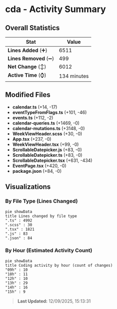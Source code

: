 # cda - Activity Summary 

## Overall Statistics

| Stat                   | Value                                                             |
| ---------------------- | ----------------------------------------------------------------- |
| **Lines Added** (➕)   | 6511                                          |
| **Lines Removed** (➖) | 499                                        |
| **Net Change** (↕)    | 6012                |
| **Active Time** (⌚)   | 134 minutes |


## Modified Files
- **calendar.ts** (+14, -17)
- **eventTypeFromFlags.ts** (+101, -46)
- **events.ts** (+112, -2)
- **calendar-queries.ts** (+1469, -0)
- **calendar-mutations.ts** (+3148, -0)
- **WeekViewHeader.scss** (+30, -0)
- **App.tsx** (+237, -0)
- **WeekViewHeader.tsx** (+99, -0)
- **ScrollableDatepicker.js** (+83, -0)
- **ScrollableDatepicker.ts** (+83, -0)
- **ScrollableDatepicker.tsx** (+631, -434)
- **EventPage.tsx** (+420, -0)
- **package.json** (+84, -0)

## Visualizations

### By File Type (Lines Changed)

```mermaid
pie showData
title Lines changed by file type
".ts" : 4992
".scss" : 30
".tsx" : 1821
".js" : 83
".json" : 84
```

### By Hour (Estimated Activity Count)

```mermaid
pie showData
title Coding activity by hour (count of changes)
"09h" : 10
"10h" : 11
"12h" : 10
"13h" : 29
"14h" : 16
"15h" : 9
```


> **Last Updated:** 12/09/2025, 15:13:31